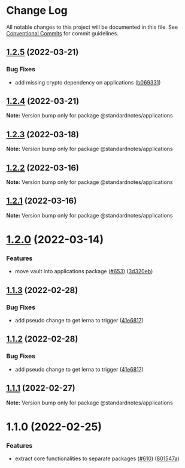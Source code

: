 # Change Log

All notable changes to this project will be documented in this file.
See [Conventional Commits](https://conventionalcommits.org) for commit guidelines.

## [1.2.5](https://github.com/standardnotes/snjs/compare/@standardnotes/applications@1.2.4...@standardnotes/applications@1.2.5) (2022-03-21)


### Bug Fixes

* add missing crypto dependency on applications ([b069331](https://github.com/standardnotes/snjs/commit/b069331915865850580391a609e65e757ea6cc1d))





## [1.2.4](https://github.com/standardnotes/snjs/compare/@standardnotes/applications@1.2.3...@standardnotes/applications@1.2.4) (2022-03-21)

**Note:** Version bump only for package @standardnotes/applications





## [1.2.3](https://github.com/standardnotes/snjs/compare/@standardnotes/applications@1.2.2...@standardnotes/applications@1.2.3) (2022-03-18)

**Note:** Version bump only for package @standardnotes/applications





## [1.2.2](https://github.com/standardnotes/snjs/compare/@standardnotes/applications@1.2.0...@standardnotes/applications@1.2.2) (2022-03-16)

**Note:** Version bump only for package @standardnotes/applications





## [1.2.1](https://github.com/standardnotes/snjs/compare/@standardnotes/applications@1.2.0...@standardnotes/applications@1.2.1) (2022-03-16)

**Note:** Version bump only for package @standardnotes/applications





# [1.2.0](https://github.com/standardnotes/snjs/compare/@standardnotes/applications@1.1.3...@standardnotes/applications@1.2.0) (2022-03-14)


### Features

* move vault into applications package ([#653](https://github.com/standardnotes/snjs/issues/653)) ([3d320eb](https://github.com/standardnotes/snjs/commit/3d320eb51ac74729ab8864f1c4c4f24d8fb794d5))





## [1.1.3](https://github.com/standardnotes/snjs/compare/@standardnotes/applications@1.1.1...@standardnotes/applications@1.1.3) (2022-02-28)


### Bug Fixes

* add pseudo change to get lerna to trigger ([41e6817](https://github.com/standardnotes/snjs/commit/41e6817bbf726b0932cdf16f58622328b9e42803))





## [1.1.2](https://github.com/standardnotes/snjs/compare/@standardnotes/applications@1.1.1...@standardnotes/applications@1.1.2) (2022-02-28)


### Bug Fixes

* add pseudo change to get lerna to trigger ([41e6817](https://github.com/standardnotes/snjs/commit/41e6817bbf726b0932cdf16f58622328b9e42803))





## [1.1.1](https://github.com/standardnotes/snjs/compare/@standardnotes/applications@1.1.0...@standardnotes/applications@1.1.1) (2022-02-27)

**Note:** Version bump only for package @standardnotes/applications





# 1.1.0 (2022-02-25)


### Features

* extract core functionalities to separate packages ([#610](https://github.com/standardnotes/snjs/issues/610)) ([801547a](https://github.com/standardnotes/snjs/commit/801547a71614ad51a92fb249eaa184ed46a44aac))
